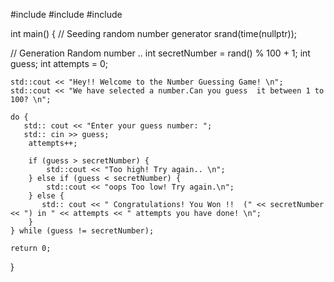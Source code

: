 #include <iostream>
#include <cstdlib>
#include <ctime>

int main() {
    // Seeding random number generator
    srand(time(nullptr)); 

// Generation Random number ..
int secretNumber = rand() % 100 + 1; 
int guess;
int attempts = 0;

    std::cout << "Hey!! Welcome to the Number Guessing Game! \n";
    std::cout << "We have selected a number.Can you guess  it between 1 to 100? \n";

    do {
       std:: cout << "Enter your guess number: ";
       std:: cin >> guess;
        attempts++;

        if (guess > secretNumber) {
            std::cout << "Too high! Try again.. \n";
        } else if (guess < secretNumber) {
            std::cout << "oops Too low! Try again.\n";
        } else {
           std:: cout << " Congratulations! You Won !!  (" << secretNumber << ") in " << attempts << " attempts you have done! \n";
        }
    } while (guess != secretNumber);

    return 0;
}
